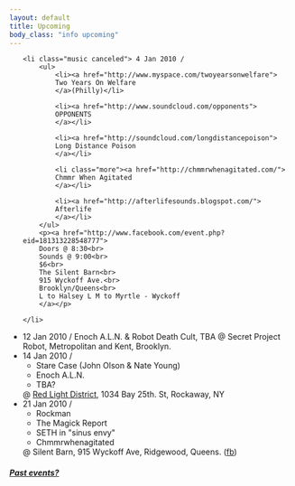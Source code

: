```yaml
---
layout: default
title: Upcoming 
body_class: "info upcoming"
---
```

<ul class="classed root">

    <li class="music canceled"> 4 Jan 2010 /
        <ul>
            <li><a href="http://www.myspace.com/twoyearsonwelfare">
            Two Years On Welfare 
            </a>(Philly)</li>

            <li><a href="http://www.soundcloud.com/opponents">
            OPPONENTS 
            </a></li>

            <li><a href="http://soundcloud.com/longdistancepoison">
            Long Distance Poison
            </a></li>

            <li class="more"><a href="http://chmmrwhenagitated.com/">
            Chmmr When Agitated
            </a></li>

            <li><a href="http://afterlifesounds.blogspot.com/">
            Afterlife
            </a></li>
        </ul>
        <p><a href="http://www.facebook.com/event.php?eid=181313228548777">
        Doors @ 8:30<br>
        Sounds @ 9:00<br>
        $6<br>
        The Silent Barn<br>
        915 Wyckoff Ave.<br>
        Brooklyn/Queens<br>
        L to Halsey L M to Myrtle - Wyckoff
        </a></p>

    </li>
   <li class="music&amp;video">12 Jan 2010 /
   <span class="more">Enoch A.L.N.</span> &amp; Robot Death Cult, <!-- Extreme Mercy??? --> TBA
        @ Secret Project Robot,
        Metropolitan and Kent, Brooklyn.
    </li>
   <li class="music">14 Jan 2010 / 
        <ul>
            <li>Stare Case (John Olson &amp; Nate Young)</li>
            <li class="more">Enoch A.L.N.</li>
            <li>TBA?</li>
        </ul>
        @ <a href="http://rockawayredlight.blogspot.com/">Red Light District</a>, 1034 Bay 25th. St, Rockaway, NY
   </li>
   <li class="music"> 21 Jan 2010 / 
    <ul>
      <li>Rockman</li>
      <li>The Magick Report</li>
      <li>SETH in "sinus envy"</li>
      <li class="more">Chmmrwhenagitated</li>
    </ul>
    @ Silent Barn, 915 Wyckoff Ave, Ridgewood, Queens. (<a href="http://www.facebook.com/event.php?eid=188423697840081">fb</a>)
  </li>
</ul>
<h5><a href="chronology.html">Past events?</a></h5>
